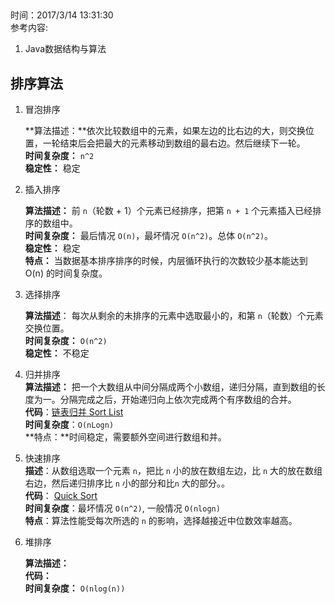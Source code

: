 ##   
时间：2017/3/14 13:31:30    
参考内容:  
1. Java数据结构与算法

## 排序算法  

1. 冒泡排序
	
	**算法描述：**依次比较数组中的元素，如果左边的比右边的大，则交换位置，一轮结束后会把最大的元素移动到数组的最右边。然后继续下一轮。  
	**时间复杂度：** `n^2`  
	**稳定性：** 稳定  

2. 插入排序

	**算法描述：** 前 `n`（轮数 + 1）个元素已经排序，把第 `n + 1` 个元素插入已经排序的数组中。  
	**时间复杂度：**  最后情况 `O(n)`，最坏情况 `O(n^2)`。总体 `O(n^2)`。   
	**稳定性：**  稳定  
	**特点：** 当数据基本排序排序的时候，内层循环执行的次数较少基本能达到 O(n) 的时间复杂度。
   
3. 选择排序    

	**算法描述**： 每次从剩余的未排序的元素中选取最小的，和第 `n`（轮数）个元素交换位置。      
	**时间复杂度：**  `O(n^2)`    
	**稳定性：** 不稳定    

3. 归并排序  
	**算法描述：** 把一个大数组从中间分隔成两个小数组，递归分隔，直到数组的长度为一。分隔完成之后，开始递归向上依次完成两个有序数组的合并。  
	**代码**：[链表归并 Sort List](https://github.com/LanSeTianYe/DemoContainer/blob/master/algorithm/src/main/java/com/xiaotian/demo/algorithm/leetcode/A_148_SortList.java)  
	**时间复杂度**：`O(nLogn)`  
	**特点：**时间稳定，需要额外空间进行数组和并。
4. 快速排序    
	**描述**：从数组选取一个元素 `n`，把比 `n` 小的放在数组左边，比 `n` 大的放在数组右边，然后递归排序比 `n` 小的部分和比`n` 大的部分。。  
	**代码**： [Quick Sort](https://github.com/LanSeTianYe/DemoContainer/blob/master/algorithm/src/main/java/com/xiaotian/demo/algorithm/other/QuickSort.java)  
	**时间复杂度**：最坏情况 `O(n^2)`, 一般情况  `O(nlogn)`  
	**特点**：算法性能受每次所选的 `n` 的影响，选择越接近中位数效率越高。
5. 堆排序

	**算法描述：**  
	**代码：**  
	**时间复杂度：** `O(nlog(n))`
